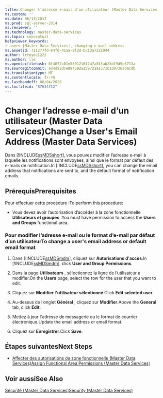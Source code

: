 ```yaml
---
title: Changer l’adresse e-mail d’un utilisateur (Master Data Services) | Microsoft Docs
ms.custom: ''
ms.date: 06/13/2017
ms.prod: sql-server-2014
ms.reviewer: ''
ms.technology: master-data-services
ms.topic: conceptual
helpviewer_keywords:
- users [Master Data Services], changing e-mail address
ms.assetid: 721277fd-84f0-41aa-8f2d-bc13a7221044
author: lrtoyou1223
ms.author: lle
ms.openlocfilehash: 0f4677c01e539121617a7a815ab25df9d9e5713a
ms.sourcegitcommit: ad4d92dce894592a259721a1571b1d8736abacdb
ms.translationtype: MT
ms.contentlocale: fr-FR
ms.lasthandoff: 08/04/2020
ms.locfileid: "87614712"
---
```

# <a name="change-a-user39s-email-address-master-data-services"></a><span data-ttu-id="e1e32-102">Changer l’adresse e-mail d’un utilisateur (Master Data Services)</span><span class="sxs-lookup"><span data-stu-id="e1e32-102">Change a User&#39;s Email Address (Master Data Services)</span></span>
  <span data-ttu-id="e1e32-103">Dans [!INCLUDE[ssMDSshort](../includes/ssmdsshort-md.md)], vous pouvez modifier l’adresse e-mail à laquelle les notifications sont envoyées, ainsi que le format par défaut des e-mails de notification.</span><span class="sxs-lookup"><span data-stu-id="e1e32-103">In [!INCLUDE[ssMDSshort](../includes/ssmdsshort-md.md)], you can change the email address that notifications are sent to, and the default format of notification emails.</span></span>  
  
## <a name="prerequisites"></a><span data-ttu-id="e1e32-104">Prérequis</span><span class="sxs-lookup"><span data-stu-id="e1e32-104">Prerequisites</span></span>  
 <span data-ttu-id="e1e32-105">Pour effectuer cette procédure :</span><span class="sxs-lookup"><span data-stu-id="e1e32-105">To perform this procedure:</span></span>  
  
-   <span data-ttu-id="e1e32-106">Vous devez avoir l’autorisation d’accéder à la zone fonctionnelle **Utilisateurs et groupes** .</span><span class="sxs-lookup"><span data-stu-id="e1e32-106">You must have permission to access the **Users and Groups** functional area.</span></span>  
  
### <a name="to-change-a-users-email-address-or-default-email-format"></a><span data-ttu-id="e1e32-107">Pour modifier l’adresse e-mail ou le format d’e-mail par défaut d’un utilisateur</span><span class="sxs-lookup"><span data-stu-id="e1e32-107">To change a user's email address or default email format</span></span>  
  
1.  <span data-ttu-id="e1e32-108">Dans [!INCLUDE[ssMDSmdm](../includes/ssmdsmdm-md.md)], cliquez sur **Autorisations d'accès**.</span><span class="sxs-lookup"><span data-stu-id="e1e32-108">In [!INCLUDE[ssMDSmdm](../includes/ssmdsmdm-md.md)], click **User and Group Permissions**.</span></span>  
  
2.  <span data-ttu-id="e1e32-109">Dans la page **Utilisateurs** , sélectionnez la ligne de l’utilisateur à modifier.</span><span class="sxs-lookup"><span data-stu-id="e1e32-109">On the **Users** page, select the row for the user that you want to edit.</span></span>  
  
3.  <span data-ttu-id="e1e32-110">Cliquez sur **Modifier l'utilisateur sélectionné**.</span><span class="sxs-lookup"><span data-stu-id="e1e32-110">Click **Edit selected user**.</span></span>  
  
4.  <span data-ttu-id="e1e32-111">Au-dessus de l’onglet **Général** , cliquez sur **Modifier**.</span><span class="sxs-lookup"><span data-stu-id="e1e32-111">Above the **General** tab, click **Edit**.</span></span>  
  
5.  <span data-ttu-id="e1e32-112">Mettez à jour l'adresse de messagerie ou le format de courrier électronique.</span><span class="sxs-lookup"><span data-stu-id="e1e32-112">Update the email address or email format.</span></span>  
  
6.  <span data-ttu-id="e1e32-113">Cliquez sur **Enregistrer**.</span><span class="sxs-lookup"><span data-stu-id="e1e32-113">Click **Save**.</span></span>  
  
## <a name="next-steps"></a><span data-ttu-id="e1e32-114">Étapes suivantes</span><span class="sxs-lookup"><span data-stu-id="e1e32-114">Next Steps</span></span>  
  
-   [<span data-ttu-id="e1e32-115">Affecter des autorisations de zone fonctionnelle &#40;Master Data Services&#41;</span><span class="sxs-lookup"><span data-stu-id="e1e32-115">Assign Functional Area Permissions &#40;Master Data Services&#41;</span></span>](assign-functional-area-permissions-master-data-services.md)  
  
## <a name="see-also"></a><span data-ttu-id="e1e32-116">Voir aussi</span><span class="sxs-lookup"><span data-stu-id="e1e32-116">See Also</span></span>  
 [<span data-ttu-id="e1e32-117">Sécurité &#40;Master Data Services&#41;</span><span class="sxs-lookup"><span data-stu-id="e1e32-117">Security &#40;Master Data Services&#41;</span></span>](../../2014/master-data-services/security-master-data-services.md)  
  
  
